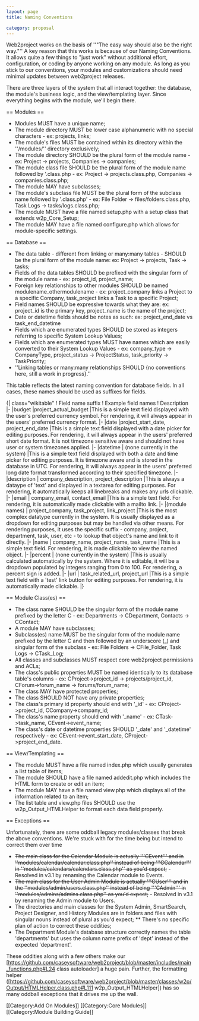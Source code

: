 ```yaml
---
layout: page
title: Naming Conventions

category: proposal
---
```


Web2project works on the basis of ''"The easy way should also be the right way."'' A key reason that this works is because of our Naming Conventions. It allows quite a few things to "just work" without additional effort, configuration, or coding by anyone working on any module. As long as you stick to our conventions, your modules and customizations should need minimal updates between web2project releases.

There are three layers of the system that all interact together: the database, the module's business logic, and the view/templating layer. Since everything begins with the module, we'll begin there.

== Modules ==

*  Modules MUST have a unique name;
*  The module directory MUST be lower case alphanumeric with no special characters - ex: projects, links;
*  The module's files MUST be contained within its directory within the ''/modules/'' directory exclusively;
*  The module directory SHOULD be the plural form of the module name - ex: Project -> projects, Companies -> companies;
*  The module class file SHOULD be the plural form of the module name followed by '.class.php - ex: Project -> projects.class.php, Companies -> companies.class.php;
*  The module MAY have subclasses;
*  The module's subclass file MUST be the plural form of the subclass name followed by '.class.php' - ex: File Folder -> files/folders.class.php, Task Logs -> tasks/logs.class.php;
*  The module MUST have a file named setup.php with a setup class that extends w2p_Core_Setup;
*  The module MAY have a file named configure.php which allows for module-specific settings.

== Database ==

*  The data table - different from linking or many:many tables - SHOULD be the plural form of the module name: ex: Project -> projects, Task -> tasks;
*  Fields of the data tables SHOULD be prefixed with the singular form of the module name - ex: project_id, project_name;
*  Foreign key relationships to other modules SHOULD be named modulename_othermodulename - ex: project_company links a Project to a specific Company, task_project links a Task to a specific Project;
*  Field names SHOULD be expressive towards what they are: ex: project_id is the primary key, project_name is the name of the project;
*  Date or datetime fields should be notes as such: ex: project_end_date vs task_end_datetime
*  Fields which are enumerated types SHOULD be stored as integers referring to specific System Lookup Values;
*  Fields which are enumerated types MUST have names which are easily converted to their System Lookup Values - ex: company_type -> CompanyType, project_status -> ProjectStatus, task_priority -> TaskPriority;
*  ''Linking tables or many:many relationships SHOULD {no conventions here, still a work in progress}.''

This table reflects the latest naming convention for database fields. In all cases, these names should be used as suffixes for fields.

{| class="wikitable"
! Field name suffix
! Example field names
! Description
|-
|budget
|project_actual_budget
|This is a simple text field displayed with the user's preferred currency symbol. For rendering, it will always appear in the users' preferred currency format.
|-
|date
|project_start_date, project_end_date
|This is a simple text field displayed with a date picker for editing purposes. For rendering, it will always appear in the users' preferred short date format. It is not timezone sensitive aware and should not have user or system timezones applied.
|-
|datetime
| (none currently in the system)
|This is a simple text field displayed with both a date and time picker for editing purposes. It is timezone aware and is stored in the database in UTC. For rendering, it will always appear in the users' preferred long date format transformed according to their specified timezone.
|-
|description
| company_description, project_description
|This is always a dataype of 'text' and displayed in a textarea for editing purposes. For rendering, it automatically keeps all linebreaks and makes any urls clickable.
|-
|email
| company_email, contact_email
|This is a simple text field. For rendering, it is automatically made clickable with a mailto link.
|-
|(module names)
| project_company, task_project, link_project
|This is the most complex datatype currently in the system. It is usually displayed as a dropdown for editing purposes but may be handled via other means. For rendering purposes, it uses the specific suffix - company, project, department, task, user, etc - to lookup that object's name and link to it directly.
|-
|name
| company_name, project_name, task_name
|This is a simple text field. For rendering, it is made clickable to view the named object.
|-
|percent
| (none currently in the system)
|This is usually calculated automatically by the system. Where it is editable, it will be a dropdown populated by integers ranging from 0 to 100. For rendering, a percent sign is added.
|-
|url
| task_related_url, project_url
|This is a simple text field with a 'test' link button for editing purposes. For rendering, it is automatically made clickable.
|}

== Module Class(es) ==

*  The class name SHOULD be the singular form of the module name prefixed by the letter C - ex: Departments -> CDepartment, Contacts -> CContact;
*  A module MAY have subclasses;
*  Subclass(es) name MUST be the singular form of the module name prefixed by the letter C and then followed by an underscore (_) and singular form of the subclass - ex: File Folders -> CFile_Folder, Task Logs -> CTask_Log;
*  All classes and subclasses MUST respect core web2project permissions and ACLs;
*  The class's public properties MUST be named identically to its database table's columns - ex: CProject->project_id -> projects/project_id, CForum->forum_name -> forums/forum_name;
*  The class MAY have protected properties;
*  The class SHOULD NOT have any private properties;
*  The class's primary id property should end with '_id' - ex: CProject->project_id, CCompany->company_id;
*  The class's name property should end with '_name' - ex: CTask->task_name, CEvent->event_name;
*  The class's date or datetime properties SHOULD '_date' and '_datetime' respectively - ex: CEvent->event_start_date, CProject->project_end_date.

== View/Templating ==

*  The module MUST have a file named index.php which usually generates a list table of items;
*  The module SHOULD have a file named addedit.php which includes the HTML form to create or edit an item;
*  The module MAY have a file named view.php which displays all of the information related to an item;
*  The list table and view.php files SHOULD use the w2p_Output_HTMLHelper to format each data field properly.

== Exceptions ==

Unfortunately, there are some oddball legacy modules/classes that break the above conventions. We're stuck with for the time being but intend to correct them over time

* <s>The main class for the Calendar Module is actually '''CEvent''' and in ''modules/calendar/calendar.class.php'' instead of being '''CCalendar''' in ''modules/calendars/calendars.class.php'' as you'd expect;</s> - Resolved in v3.1 by renaming the Calendar module to Events.
* <s>The main class for the User Admin Module is actually '''CUser''' and in the ''modules/admin/users.class.php'' instead of being '''CAdmin''' in ''modules/admins/admins.class.php'' as you'd expect;</s> - Resolved in v3.1 by renaming the Admin module to Users.
* The directories and main classes for the System Admin, SmartSearch, Project Designer, and History Modules are in folders and files with singular nouns instead of plural as you'd expect;
**   There's no specific plan of action to correct these oddities;
* The Department Module's database structure correctly names the table 'departments' but uses the column name prefix of 'dept' instead of the expected 'department'.

These oddities along with a few others make our [https://github.com/caseysoftware/web2project/blob/master/includes/main_functions.php#L24 class autoloader] a huge pain. Further, the formatting helper ([https://github.com/caseysoftware/web2project/blob/master/classes/w2p/Output/HTMLHelper.class.php#L111 w2p_Output_HTMLHelper]) has so many oddball exceptions that it drives me up the wall.

[[Category:Add On Modules]]
[[Category:Core Modules]]
[[Category:Module Building Guide]]
